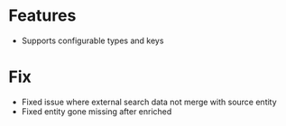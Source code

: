 # Features
- Supports configurable types and keys

# Fix
- Fixed issue where external search data not merge with source entity
- Fixed entity gone missing after enriched
